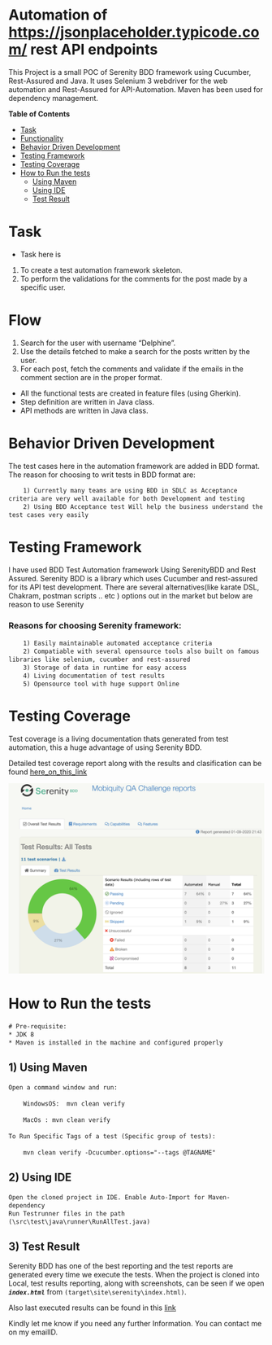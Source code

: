 
# Automation of https://jsonplaceholder.typicode.com/ rest API endpoints

This Project is a small POC of Serenity BDD framework using Cucumber, Rest-Assured and Java.
It uses Selenium 3 webdriver for the web automation and Rest-Assured for API-Automation.
Maven has been used for dependency management.

**Table of Contents**
* [Task](#task)
* [Functionality](#flow)
* [Behavior Driven Development](#behavior-driven-development)
* [Testing Framework](#testing-framework)
* [Testing Coverage](#testing-coverage)
* [How to Run the tests](#how-to-run-the-tests)
    * [Using Maven](#1-using-maven)
    * [Using IDE](#2-using-ide)
    * [Test Result](#3-test-result)


# Task
* Task here is 
1. To create a test automation framework skeleton.
2. To perform the validations for the comments for the post made by a
specific user.
   
# Flow
  1. Search for the user with username “Delphine”.
  2. Use the details fetched to make a search for the posts written by the
  user.
  3. For each post, fetch the comments and validate if the emails in the
  comment section are in the proper format.

* All the functional tests are created in feature files (using Gherkin).
* Step definition are written in Java class.
* API methods are written in Java class.

# Behavior Driven Development

The test cases here in the automation framework are added in BDD format.
The reason for choosing to writ tests  in BDD format are:

		1) Currently many teams are using BDD in SDLC as Acceptance criteria are very well available for both Development and testing
		2) Using BDD Acceptance test Will help the business understand the test cases very easily

# Testing Framework

I have used BDD Test Automation framework Using SerenityBDD and Rest Assured. Serenity BDD is a library which uses Cucumber and rest-assured for its API test development. There are several alternatives(like karate DSL, Chakram, postman scripts .. etc ) options out in the market but below are reason to use Serenity

### Reasons for choosing Serenity framework:

		1) Easily maintainable automated acceptance criteria
		2) Compatiable with several opensource tools also built on famous libraries like selenium, cucumber and rest-assured
		3) Storage of data in runtime for easy access
		4) Living documentation of test results
		5) Opensource tool with huge support Online

# Testing Coverage

Test coverage is a living documentation thats generated from test automation, this a huge advantage of using Serenity BDD.

Detailed test coverage report along with the results and clasification can be found [here_on_this_link](https://circleci.com/api/v1.1/project/github/sripriyavasan/api-automation-challenge/latest/artifacts/0/target/site/serenity/index.html)

![Alt text](TestResults.png?raw=true "Test Results and Test coverage ScreenShot")
# How to Run the tests

	# Pre-requisite:
	* JDK 8
	* Maven is installed in the machine and configured properly


## 1) Using Maven

	Open a command window and run:

		WindowsOS:	mvn clean verify

		MacOs : mvn clean verify 

	To Run Specific Tags of a test (Specific group of tests):

	  	mvn clean verify -Dcucumber.options="--tags @TAGNAME"

## 2) Using IDE
	Open the cloned project in IDE. Enable Auto-Import for Maven-dependency
	Run Testrunner files in the path (\src\test\java\runner\RunAllTest.java)


## 3) Test Result
Serenity BDD has one of the best reporting and the test reports are generated every time we execute the tests.
When the project is cloned into Local, test results reporting, along with screenshots, can be seen if we open **_`index.html`_** from `(target\site\serenity\index.html)`.

Also last executed results can be found in this [link](https://circleci.com/api/v1.1/project/github/sripriyavasan/api-automation-challenge/latest/artifacts/0/target/site/serenity/index.html)


Kindly let me know if you need any further Information. You can contact me on my emailID.
